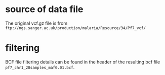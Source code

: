 # source of data file

The original vcf.gz file is from `ftp://ngs.sanger.ac.uk/production/malaria/Resource/34/Pf7_vcf/`

# filtering

BCF file filtering details can be found in the header of the resulting bcf file `pf7_chr1_20samples_maf0.01.bcf`.
